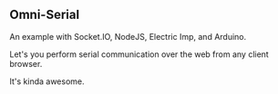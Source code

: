## Omni-Serial

An example with Socket.IO, NodeJS, Electric Imp, and Arduino.

Let's you perform serial communication over the web from any client browser.

It's kinda awesome.
